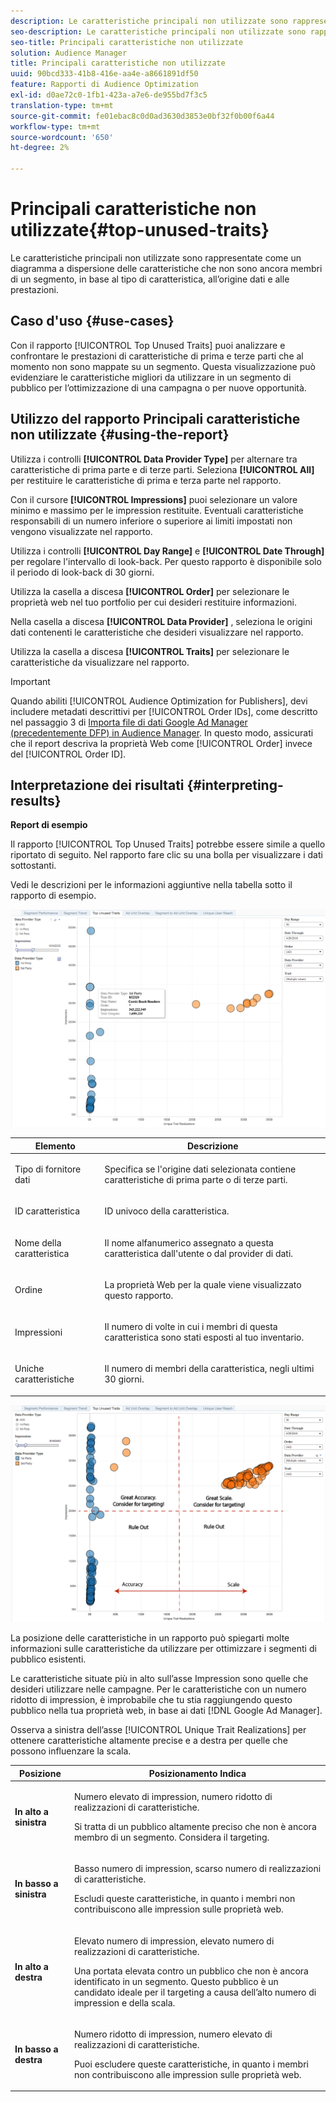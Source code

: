 ```yaml
---
description: Le caratteristiche principali non utilizzate sono rappresentate come un diagramma a dispersione delle caratteristiche che non sono ancora membri di un segmento, in base al tipo di caratteristica, all’origine dati e alle prestazioni.
seo-description: Le caratteristiche principali non utilizzate sono rappresentate come un diagramma a dispersione delle caratteristiche che non sono ancora membri di un segmento, in base al tipo di caratteristica, all’origine dati e alle prestazioni.
seo-title: Principali caratteristiche non utilizzate
solution: Audience Manager
title: Principali caratteristiche non utilizzate
uuid: 90bcd333-41b8-416e-aa4e-a8661891df50
feature: Rapporti di Audience Optimization
exl-id: d0ae72c0-1fb1-423a-a7e6-de955bd7f3c5
translation-type: tm+mt
source-git-commit: fe01ebac8c0d0ad3630d3853e0bf32f0b00f6a44
workflow-type: tm+mt
source-wordcount: '650'
ht-degree: 2%

---
```


# Principali caratteristiche non utilizzate{#top-unused-traits}

Le caratteristiche principali non utilizzate sono rappresentate come un diagramma a dispersione delle caratteristiche che non sono ancora membri di un segmento, in base al tipo di caratteristica, all’origine dati e alle prestazioni.

## Caso d&#39;uso {#use-cases}

Con il rapporto [!UICONTROL Top Unused Traits] puoi analizzare e confrontare le prestazioni di caratteristiche di prima e terze parti che al momento non sono mappate su un segmento. Questa visualizzazione può evidenziare le caratteristiche migliori da utilizzare in un segmento di pubblico per l’ottimizzazione di una campagna o per nuove opportunità.

## Utilizzo del rapporto Principali caratteristiche non utilizzate {#using-the-report}

Utilizza i controlli **[!UICONTROL Data Provider Type]** per alternare tra caratteristiche di prima parte e di terze parti. Seleziona **[!UICONTROL All]** per restituire le caratteristiche di prima e terza parte nel rapporto.

Con il cursore **[!UICONTROL Impressions]** puoi selezionare un valore minimo e massimo per le impression restituite. Eventuali caratteristiche responsabili di un numero inferiore o superiore ai limiti impostati non vengono visualizzate nel rapporto.

Utilizza i controlli **[!UICONTROL Day Range]** e **[!UICONTROL Date Through]** per regolare l&#39;intervallo di look-back. Per questo rapporto è disponibile solo il periodo di look-back di 30 giorni.

Utilizza la casella a discesa **[!UICONTROL Order]** per selezionare le proprietà web nel tuo portfolio per cui desideri restituire informazioni.

Nella casella a discesa **[!UICONTROL Data Provider]** , seleziona le origini dati contenenti le caratteristiche che desideri visualizzare nel rapporto.

Utilizza la casella a discesa **[!UICONTROL Traits]** per selezionare le caratteristiche da visualizzare nel rapporto.

>[!IMPORTANT]
>
>Quando abiliti [!UICONTROL Audience Optimization for Publishers], devi includere metadati descrittivi per [!UICONTROL Order IDs], come descritto nel passaggio 3 di [Importa file di dati Google Ad Manager (precedentemente DFP) in Audience Manager](../../../reporting/audience-optimization-reports/aor-publishers/import-dfp.md). In questo modo, assicurati che il report descriva la proprietà Web come [!UICONTROL Order] invece del [!UICONTROL Order ID].

## Interpretazione dei risultati {#interpreting-results}

**Report di esempio**

Il rapporto [!UICONTROL Top Unused Traits] potrebbe essere simile a quello riportato di seguito. Nel rapporto fare clic su una bolla per visualizzare i dati sottostanti.

Vedi le descrizioni per le informazioni aggiuntive nella tabella sotto il rapporto di esempio.

![](assets/publisher_unused_traits.png)

<table id="table_AFE2540583C34835B04584693ADFD26A"> 
 <thead> 
  <tr> 
   <th colname="col1" class="entry"> Elemento </th> 
   <th colname="col2" class="entry"> Descrizione </th> 
  </tr>
 </thead>
 <tbody> 
  <tr> 
   <td colname="col1"> <p><span class="wintitle"> Tipo di fornitore dati</span> </p> </td> 
   <td colname="col2"> <p>Specifica se l'origine dati selezionata contiene caratteristiche di prima parte o di terze parti. </p> </td> 
  </tr> 
  <tr> 
   <td colname="col1"> <p><span class="wintitle"> ID caratteristica</span> </p> </td> 
   <td colname="col2"> <p>ID univoco della caratteristica. </p> </td> 
  </tr> 
  <tr> 
   <td colname="col1"> <p><span class="wintitle"> Nome della caratteristica</span> </p> </td> 
   <td colname="col2"> <p>Il nome alfanumerico assegnato a questa caratteristica dall'utente o dal provider di dati. </p> </td> 
  </tr> 
  <tr> 
   <td colname="col1"> <p><span class="wintitle"> Ordine</span> </p> </td> 
   <td colname="col2"> <p>La proprietà Web per la quale viene visualizzato questo rapporto. </p> </td> 
  </tr> 
  <tr> 
   <td colname="col1"> <p><span class="wintitle"> Impressioni</span> </p> </td> 
   <td colname="col2"> <p>Il numero di volte in cui i membri di questa caratteristica sono stati esposti al tuo inventario. </p> </td> 
  </tr> 
  <tr> 
   <td colname="col1"> <p><span class="wintitle"> Uniche caratteristiche</span> </p> </td> 
   <td colname="col2"> <p>Il numero di membri della caratteristica, negli ultimi 30 giorni. </p> </td> 
  </tr> 
 </tbody> 
</table>

![](assets/publisher_unused_traits_final.png)

La posizione delle caratteristiche in un rapporto può spiegarti molte informazioni sulle caratteristiche da utilizzare per ottimizzare i segmenti di pubblico esistenti.

Le caratteristiche situate più in alto sull’asse Impression sono quelle che desideri utilizzare nelle campagne. Per le caratteristiche con un numero ridotto di impression, è improbabile che tu stia raggiungendo questo pubblico nella tua proprietà web, in base ai dati [!DNL Google Ad Manager].

Osserva a sinistra dell’asse [!UICONTROL Unique Trait Realizations] per ottenere caratteristiche altamente precise e a destra per quelle che possono influenzare la scala.

<table id="table_A29253B30DFA4CD7B3B7C320DE0BDEA4"> 
 <thead> 
  <tr> 
   <th colname="col1" class="entry"> Posizione </th> 
   <th colname="col2" class="entry"> Posizionamento Indica </th> 
  </tr> 
 </thead>
 <tbody> 
  <tr> 
   <td colname="col1"> <p> <b>In alto a sinistra</b> </p> </td> 
   <td colname="col2"> <p>Numero elevato di impression, numero ridotto di realizzazioni di caratteristiche. </p> <p>Si tratta di un pubblico altamente preciso che non è ancora membro di un segmento. Considera il targeting. </p> </td> 
  </tr> 
  <tr> 
   <td colname="col1"> <p> <b>In basso a sinistra</b> </p> </td> 
   <td colname="col2"> <p>Basso numero di impression, scarso numero di realizzazioni di caratteristiche. </p> <p> Escludi queste caratteristiche, in quanto i membri non contribuiscono alle impression sulle proprietà web. </p> </td> 
  </tr> 
  <tr> 
   <td colname="col1"> <p> <b>In alto a destra</b> </p> </td> 
   <td colname="col2"> <p>Elevato numero di impression, elevato numero di realizzazioni di caratteristiche. </p> <p>Una portata elevata contro un pubblico che non è ancora identificato in un segmento. Questo pubblico è un candidato ideale per il targeting a causa dell’alto numero di impression e della scala. </p> </td> 
  </tr> 
  <tr> 
   <td colname="col1"> <p> <b>In basso a destra</b> </p> </td> 
   <td colname="col2"> <p>Numero ridotto di impression, numero elevato di realizzazioni di caratteristiche. </p> <p> Puoi escludere queste caratteristiche, in quanto i membri non contribuiscono alle impression sulle proprietà web. </p> </td> 
  </tr> 
 </tbody> 
</table>

